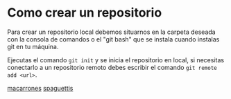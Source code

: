 # Como crear un repositorio

Para crear un repositorio local debemos situarnos en la carpeta deseada con la consola de comandos o el "git bash" que se instala cuando instalas git en tu máquina.

Ejecutas el comando `git init` y se inicia el repositorio en local, si necesitas conectarlo a un repositorio remoto debes escribir el comando `git remote add <url>`.

[macarrones](macarrones.md)
[spaguettis](spaguettis.md)